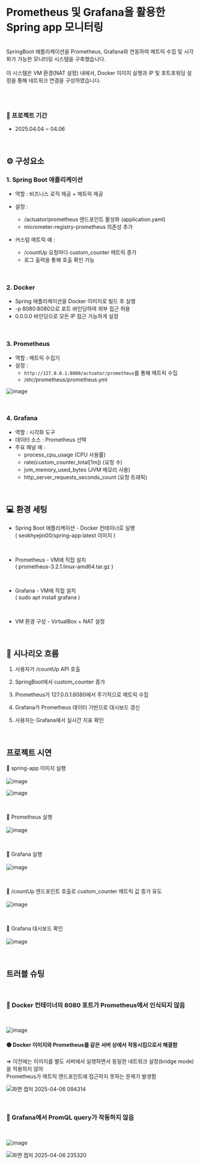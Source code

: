 # Prometheus 및 Grafana을 활용한 Spring app 모니터링
<br>
SpringBoot 애플리케이션을 Prometheus, Grafana와 연동하여 메트릭 수집 및 시각화가 가능한 모니터링 시스템을 구축했습니다. <br><br>
이 시스템은 VM 환경(NAT 설정) 내에서, Docker 이미지 실행과 IP 및 포트포워딩 설정을 통해 네트워크 연결을 구성하였습니다.

<br><br>

### 📆 프로젝트 기간
- 2025.04.04 ~ 04.06
<br>

## ⚙ 구성요소

### 1. Spring Boot 애플리케이션

- 역할 : 비즈니스 로직 제공 + 메트릭 제공
- 설정 : <br>
    - /actuator/prometheus 엔드포인트 활성화 (application.yaml)
    - micrometer-registry-prometheus 의존성 추가

- 커스텀 메트릭 예 :
    - /countUp 요청마다 custom_counter 메트릭 증가
    - 로그 출력을 통해 호출 확인 가능

<br>  

### 2. Docker

- Spring 애플리케이션을 Docker 이미지로 빌드 후 실행
- -p 8080:8080으로 포트 바인딩하여 외부 접근 허용
- 0.0.0.0 바인딩으로 모든 IP 접근 가능하게 설정

<br>

### 3. Prometheus

- 역할 : 메트릭 수집기
- 설정 : <br>
    - `http://127.0.0.1:8080/actuator/prometheus`를 통해 메트릭 수집
    - /etc/prometheus/prometheus.yml <br>
    
![image](https://github.com/user-attachments/assets/4303be1b-a5bc-45f7-91ee-cb503f46ad6f)

<br>

### 4. Grafana

- 역할 : 시각화 도구
- 데이터 소스 : Prometheus 선택
- 주요 패널 예 : <br>
    - process_cpu_usage (CPU 사용률)
    - rate(custom_counter_total[1m]) (요청 수)
    - jvm_memory_used_bytes (JVM 메모리 사용)
    - http_server_requests_seconds_count (요청 트래픽)

<br>

## 💻 환경 세팅

- Spring Boot 애플리케이션 - Docker 컨테이너로 실행 <br>
( seokhyejin00/spring-app:latest 이미지 ) 

<br>

- Prometheus - VM에 직접 설치 <br>
( prometheus-3.2.1.linux-amd64.tar.gz )

<br>

- Grafana - VM에 직접 설치 <br>
( sudo apt install grafana )

<br>

- VM 환경 구성 - VirtualBox + NAT 설정

<br>

## 🎨 시나리오 흐름

1. 사용자가 /countUp API 호출

2. SpringBoot에서 custom_counter 증가

3. Prometheus가 127.0.0.1:8080에서 주기적으로 메트릭 수집

4. Grafana가 Prometheus 데이터 기반으로 대시보드 갱신

5. 사용자는 Grafana에서 실시간 지표 확인

<br>

## 프로젝트 시연

🔹 spring-app 이미지 실행 <br><br>
![image](https://github.com/user-attachments/assets/92057c42-203c-4a31-abda-eaa98a84e08c)

![image](https://github.com/user-attachments/assets/129d0eec-02fe-4b53-8900-95902c01a107)

<br>

🔹 Prometheus 실행 <br><br>
![image](https://github.com/user-attachments/assets/40f5e8e2-815e-42a6-942b-467bfab82515)

<br>

🔹 Grafana 실행 <br><br>
![image](https://github.com/user-attachments/assets/8d9ff131-7cbb-472a-a2af-6fa7e39fb362)

<br>

🔹 /countUp 엔드포인트 호출로 custom_counter 메트릭 값 증가 유도 <br><br>
![image](https://github.com/user-attachments/assets/c4ce7cfa-36cb-4bef-8c3e-2787c8aaafb8)

<br>

🔹 Grafana 대시보드 확인 <br><br>
![image](https://github.com/user-attachments/assets/e939cba2-a973-4dfe-b21f-190ed02a09ff)

<br>

## 트러블 슈팅

<br>

### 🔴 Docker 컨테이너의 8080 포트가 Prometheus에서 인식되지 않음

<br>

![image](https://github.com/user-attachments/assets/50f171d6-c0d0-49dd-bf5f-352cf296607a)

#### 🟢 Docker 이미지와 Prometheus를 같은 서버 상에서 작동시킴으로서 해결함
⇒ 이전에는 이미지를 별도 서버에서 실행하면서 동일한 네트워크 설정(bridge mode)을 적용하지 않아 <br> Prometheus가 메트릭 엔드포인트에 접근하지 못하는 문제가 발생함

![화면 캡처 2025-04-06 094314](https://github.com/user-attachments/assets/0c79fe03-2678-4564-8e0c-f7ad6f955284)

<br>

### 🔴 Grafana에서 PromQL query가 작동하지 않음

<br>

![image](https://github.com/user-attachments/assets/86aef58f-8ebb-4191-adf1-d5e03d7c2a6d)

![화면 캡처 2025-04-06 235320](https://github.com/user-attachments/assets/d8aef7ed-5eb7-4bc9-9569-60563a80037c)
